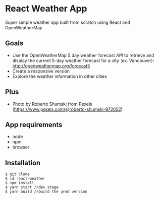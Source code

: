 # React Weather App
Super simple weather app built from scratch using React and OpenWeatherMap

## Goals
- Use the OpenWeatherMap 5 day weather forecast API to retrieve and display the current 5-day weather forecast for a city (ex. Vancouver): http://openweathermap.org/forecast5
- Create a responsive version
- Explore the weather information in other cities

## Plus
- Photo by Roberto Shumski from Pexels (https://www.pexels.com/@roberto-shumski-972052)

## App requirements
- node
- npm
- browser 

## Installation
```
$ git clone
$ cd react-weather
$ npm install
$ yarn start //dev stage
$ yarn build //build the prod version
```
